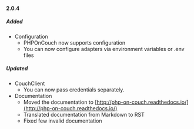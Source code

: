 #### 2.0.4
##### Added
 - Configuration
    + PHPOnCouch now supports configuration
    + You can now configure adapters via environment variables or .env files

##### Updated
 - CouchClient
    - You can now pass credentials separately.
 - Documentation
    - Moved the documentation to [http://php-on-couch.readthedocs.io/](http://php-on-couch.readthedocs.io/)
    - Translated documentation from Markdown to RST
    - Fixed few invalid documentation